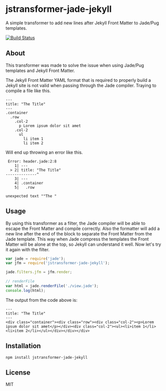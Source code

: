 # jstransformer-jade-jekyll

A simple transformer to add new lines after Jekyll Front Matter to Jade/Pug templates.

[![Build Status](https://travis-ci.org/mriverodorta/jstransformer-jade-jekyll.svg?branch=master)](https://travis-ci.org/mriverodorta/jstransformer-jade-jekyll)

## About
This transformer was made to solve the issue when using Jade/Pug templates and Jekyll Front Matter.

The Jekyll Front Matter YAML format that is required to properly build a Jekyll site is not valid when passing through the Jade compiler. Traying to compile a file like this.

```
---
title: "The Title"
---
.container
  .row
    .col-2
      p Lorem ipsum dolor sit amet
    .col-2
      ul
        li item 1
        li item 2
```

Will end up throwing an error like this.

```
 Error: header.jade:2:8
    1| ---
  > 2| title: "The Title"
--------------^
    3| ---
    4| .container
    5|   .row

unexpected text ""The "
``` 


## Usage

By using this transformer as a filter, the Jade compiler will be able to escape the Front Matter and compile correctly. Also the formatter will add a new line after the end of the block to separate the Front Matter from the Jade template. This way when Jade compress the templates the Front Matter will be alone at the top, so Jekyll can understand it well. Now let's try it again with the filter.

```js
var jade = require('jade');
var jfm = require('jstransformer-jade-jekyll');

jade.filters.jfm = jfm.render;
 
// renderFile 
var html = jade.renderFile('./view.jade');
console.log(html);
```

The output from the code above is:

```
---
title: "The Title"
---
<div class="container"><div class="row"><div class="col-2"><p>Lorem ipsum dolor sit amet</p></div><div class="col-2"><ul><li>item 1</li><li>item 2</li></ul></div></div></div>
```

## Installation

```
npm install jstransformer-jade-jekyll
```

## License

MIT